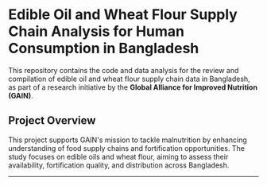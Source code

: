# Edible Oil and Wheat Flour Supply Chain Analysis for Human Consumption in Bangladesh

This repository contains the code and data analysis for the review and compilation of edible oil and wheat flour supply chain data in Bangladesh, as part of a research initiative by the **Global Alliance for Improved Nutrition (GAIN)**.

## Project Overview

This project supports GAIN's mission to tackle malnutrition by enhancing understanding of food supply chains and fortification opportunities. The study focuses on edible oils and wheat flour, aiming to assess their availability, fortification quality, and distribution across Bangladesh.

---
